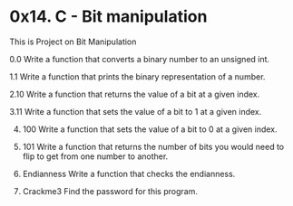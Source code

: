 # 0x14. C - Bit manipulation

This is Project on Bit Manipulation

0.0 
Write a function that converts a binary number to an unsigned int.

1.1 
Write a function that prints the binary representation of a number.

2.10 
Write a function that returns the value of a bit at a given index.

3.11 
Write a function that sets the value of a bit to 1 at a given index.

4. 100 
Write a function that sets the value of a bit to 0 at a given index.

5. 101 
Write a function that returns the number of bits you would need to flip to get from one number to another.

6. Endianness 
Write a function that checks the endianness.

7. Crackme3
Find the password for this program.
